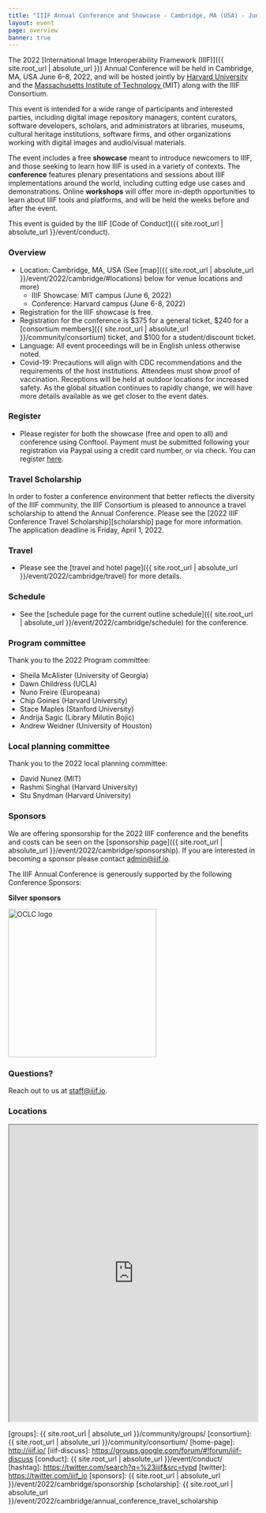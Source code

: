 ```yaml
---
title: "IIIF Annual Conference and Showcase - Cambridge, MA (USA) - June 6-8, 2022"
layout: event
page: overview
banner: true 
---
```




The 2022 [International Image Interoperability Framework (IIIF)]({{ site.root_url | absolute_url }}) Annual Conference will be held in Cambridge, MA, USA June 6–8, 2022, and will be hosted jointly by [Harvard University](https://www.harvard.edu/) and the [Massachusetts Institute of Technology ](https://mit.edu/)(MIT) along with the IIIF Consortium.

This event is intended for a wide range of participants and interested parties, including digital image repository managers, content curators, software developers, scholars, and administrators at libraries, museums, cultural heritage institutions, software firms, and other organizations working with digital images and audio/visual materials.

The event includes a free **showcase** meant to introduce newcomers to IIIF, and those seeking to learn how IIIF is used in a variety of contexts. The **conference** features plenary presentations and sessions about IIIF implementations around the world, including cutting edge use cases and demonstrations. Online **workshops** will offer more in-depth opportunities to learn about IIIF tools and platforms, and will be held the weeks before and after the event.

This event is guided by the IIIF [Code of Conduct]({{ site.root_url | absolute_url }}/event/conduct).


### **Overview**



* Location: Cambridge, MA, USA (See [map]({{ site.root_url | absolute_url }}/event/2022/cambridge/#locations) below for venue locations and more)
    * IIIF Showcase: MIT campus (June 6, 2022)
    * Conference: Harvard campus (June 6-8, 2022)
* Registration for the IIIF showcase is free.
* Registration for the conference is $375 for a general ticket, $240 for a [consortium members]({{ site.root_url | absolute_url }}/community/consortium) ticket, and $100 for a student/discount ticket.
* Language: All event proceedings will be in English unless otherwise noted.
* Covid-19: Precautions will align with CDC recommendations and the requirements of the host institutions. Attendees must show proof of vaccination. Receptions will be held at outdoor locations for increased safety. As the global situation continues to rapidly change, we will have more details available as we get closer to the event dates.


### **Register**



* Please register for both the showcase (free and open to all) and conference using Conftool. Payment must be submitted following your registration via Paypal using a credit card number, or via check. You can register [here](https://www.conftool.org/iiif2022/index.php?page=index).

### Travel Scholarship

In order to foster a conference environment that better reflects the diversity of the IIIF community, the IIIF Consortium is pleased to announce a travel scholarship to attend the Annual Conference. Please see the [2022 IIIF Conference Travel Scholarship][scholarship] page for more information. The application deadline is Friday, April 1, 2022.



### **Travel**



* Please see the [travel and hotel page]({{ site.root_url | absolute_url }}/event/2022/cambridge/travel) for more details.


### **Schedule**



* See the [schedule page for the current outline schedule]({{ site.root_url | absolute_url }}/event/2022/cambridge/schedule) for the conference.


### **Program committee**

Thank you to the 2022 Program committee:



* Sheila McAlister (University of Georgia)
* Dawn Childress (UCLA)
* Nuno Freire (Europeana)
* Chip Goines (Harvard University)
* Stace Maples (Stanford University)
* Andrija Sagic (Library Milutin Bojic)
* Andrew Weidner (University of Houston)


### **Local planning committee**

Thank you to the 2022 local planning committee:



* David Nunez (MIT)
* Rashmi Singhal (Harvard University)
* Stu Snydman (Harvard University)


### **Sponsors**

We are offering sponsorship for the 2022 IIIF conference and the benefits and costs can be seen on the [sponsorship page]({{ site.root_url | absolute_url }}/event/2022/cambridge/sponsorship). If you are interested in becoming a sponsor please contact [admin@iiif.io](mailto:admin@iiif.io).

The IIIF Annual Conference is generously supported by the following Conference Sponsors:


**Silver sponsors**  <br>

<a href="https://www.oclc.org/" style="border-bottom: none"><img src="{{ site.root_url | absolute_url }}/assets/event/sponsors/oclc_logo.png" alt='OCLC logo' style="width: 300px"></a>



### **Questions?**

Reach out to us at staff@iiif.io.


<!-- ### Outline program

The final program will continue to develop over the next few months but please see the outline below which gives an overview of the Boston IIIF Showcase and Conference. Note the Showcase will require a separate registration to the Conference.

<table class="api-table">
    <thead>
        <tr>
            <th>&nbsp;</th>
            <th><b>Showcase</b></th>
            <th colspan="3"><b>Conference</b></th>
        </tr>
        <tr>
            <th>Time</th>
            <th>Monday 1st June 2020</th>
            <th>Tuesday 2nd June 2020</th>
            <th>Wednesday 3rd June 2020</th>
            <th>Thursday 4th June 2020</th>
        </tr>
    </thead>
    <tbody>
        <tr>
            <td>Morning</td>
            <td>&nbsp;</td>
            <td>Workshops</td>
            <td>Plenary lightning talks and parallel sessions</td>
            <td>Parallel sessions</td>
        </tr>
        <tr>
            <td>Afternoon</td>
            <td>Showcase</td>
            <td>Conference plenary including community updates and lightning talks</td>
            <td>Parallel sessions</td>
            <td>Closing lightning talks and panel sessions</td>
        </tr>
        <tr>
            <td>Evening</td>
            <td>&nbsp;</td>
            <td>Conference reception</td>
            <td>IIIF Consortium members' reception</td>
            <td>&nbsp;</td>
        </tr>
    </tbody>
</table>    --> 

### Locations

<iframe src="https://www.google.com/maps/d/u/0/embed?mid=12xQYwT3lW4hjdJaRWlBayMjb3e0_OQZo&ctrl=true" style="width: 100%; height: 600px"></iframe>


[iiif]: https://iiif.io/
[harvard]: https://www.harvard.edu/
[mit]: https://mit.edu/
[groups]: {{ site.root_url | absolute_url }}/community/groups/
[consortium]: {{ site.root_url | absolute_url }}/community/consortium/
[home-page]: http://iiif.io/
[iiif-discuss]: https://groups.google.com/forum/#!forum/iiif-discuss
[conduct]: {{ site.root_url | absolute_url }}/event/conduct/
[hashtag]: https://twitter.com/search?q=%23iiif&src=typd
[twitter]: https://twitter.com/iiif_io
[sponsors]:  {{ site.root_url | absolute_url }}/event/2022/cambridge/sponsorship
[scholarship]:  {{ site.root_url | absolute_url }}/event/2022/cambridge/annual_conference_travel_scholarship